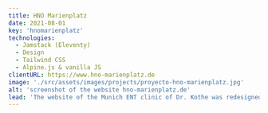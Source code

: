 ```yaml
---
title: HNO Marienplatz
date: 2021-08-01
key: 'hnomarienplatz'
technologies:
  - Jamstack (Eleventy)
  - Design
  - Tailwind CSS
  - Alpine.js & vanilla JS
clientURL: https://www.hno-marienplatz.de
image: './src/assets/images/projects/proyecto-hno-marienplatz.jpg'
alt: 'screenshot of the website hno-marienplatz.de'
lead: 'The website of the Munich ENT clinic of Dr. Kothe was redesigned to achieve a clear, confidence-inspiring feel. The site was previously running WordPress. The relaunch went smoothly and without any loss of rankings. '
---
```

